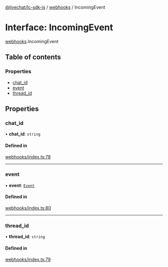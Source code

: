 [@livechat/lc-sdk-js](../README.md) / [webhooks](../modules/webhooks.md) / IncomingEvent

# Interface: IncomingEvent

[webhooks](../modules/webhooks.md).IncomingEvent

## Table of contents

### Properties

- [chat\_id](webhooks.IncomingEvent.md#chat_id)
- [event](webhooks.IncomingEvent.md#event)
- [thread\_id](webhooks.IncomingEvent.md#thread_id)

## Properties

### chat\_id

• **chat\_id**: `string`

#### Defined in

[webhooks/index.ts:78](https://github.com/livechat/lc-sdk-js/blob/951da85/src/webhooks/index.ts#L78)

___

### event

• **event**: [`Event`](../modules/objects.md#event)

#### Defined in

[webhooks/index.ts:80](https://github.com/livechat/lc-sdk-js/blob/951da85/src/webhooks/index.ts#L80)

___

### thread\_id

• **thread\_id**: `string`

#### Defined in

[webhooks/index.ts:79](https://github.com/livechat/lc-sdk-js/blob/951da85/src/webhooks/index.ts#L79)
